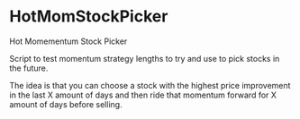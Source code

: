 # HotMomStockPicker
Hot Momementum Stock Picker

Script to test momentum strategy lengths to try and use to pick stocks in the future.

The idea is that you can choose a stock with the highest price improvement in the last X amount of days and then ride that momentum forward for X amount of days before selling.


